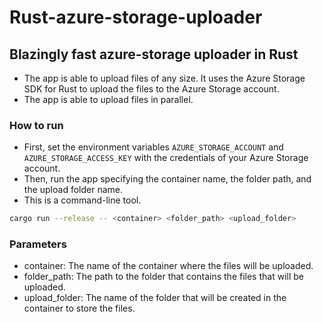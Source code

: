 # Rust-azure-storage-uploader

## Blazingly fast azure-storage uploader in Rust

- The app is able to upload files of any size. It uses the Azure Storage SDK for Rust to upload the files to the Azure
  Storage account.
- The app is able to upload files in parallel.

### How to run

- First, set the environment variables `AZURE_STORAGE_ACCOUNT` and `AZURE_STORAGE_ACCESS_KEY` with the credentials of your
  Azure Storage account.
- Then, run the app specifying the container name, the folder path, and the upload folder name.
- This is a command-line tool.

```bash
cargo run --release -- <container> <folder_path> <upload_folder>
```

### Parameters

- container: The name of the container where the files will be uploaded.
- folder_path: The path to the folder that contains the files that will be uploaded.
- upload_folder: The name of the folder that will be created in the container to store the files.

